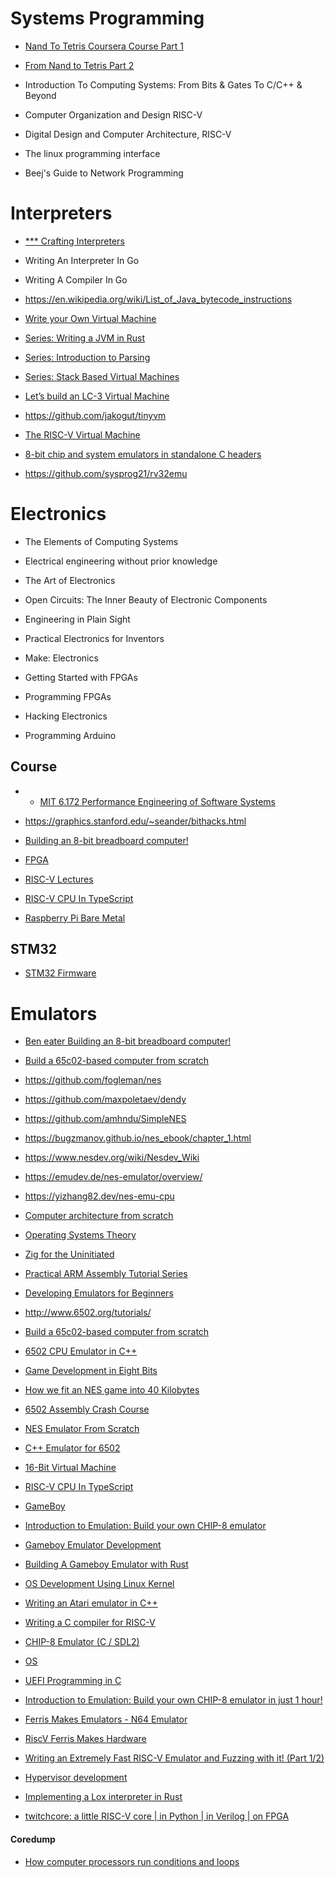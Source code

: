 # Systems Programming

* [Nand To Tetris Coursera Course Part 1](https://www.youtube.com/playlist?list=PLNMIACtpT9BfztU0P92qlw8Gd4vxvvfT1)
* [From Nand to Tetris Part 2](https://www.youtube.com/playlist?list=PLrDd_kMiAuNmllp9vuPqCuttC1XL9VyVh)

* Introduction To Computing Systems: From Bits & Gates To C/C++ & Beyond
* Computer Organization and Design RISC-V
* Digital Design and Computer Architecture, RISC-V

* The linux programming interface

* Beej's Guide to Network Programming

# Interpreters

* [ *** Crafting Interpreters](https://craftinginterpreters.com/contents.html)
* Writing An Interpreter In Go
* Writing A Compiler In Go

* https://en.wikipedia.org/wiki/List_of_Java_bytecode_instructions

* [Write your Own Virtual Machine](https://www.jmeiners.com/lc3-vm/)
* [Series: Writing a JVM in Rust](https://andreabergia.com/series/writing-a-jvm-in-rust/)
* [Series: Introduction to Parsing](https://andreabergia.com/series/introduction-to-parsing/)
* [Series: Stack Based Virtual Machines](https://andreabergia.com/series/stack-based-virtual-machines/)
* [Let’s build an LC-3 Virtual Machine](https://www.rodrigoaraujo.me/posts/lets-build-an-lc-3-virtual-machine/)

* https://github.com/jakogut/tinyvm
* [The RISC-V Virtual Machine](https://github.com/LekKit/RVVM)
* [8-bit chip and system emulators in standalone C headers](https://github.com/floooh/chips)
* https://github.com/sysprog21/rv32emu


# Electronics

* The Elements of Computing Systems

* Electrical engineering without prior knowledge

* The Art of Electronics

* Open Circuits: The Inner Beauty of Electronic Components
* Engineering in Plain Sight

* Practical Electronics for Inventors
* Make: Electronics

* Getting Started with FPGAs
* Programming FPGAs

* Hacking Electronics
* Programming Arduino

## Course

* * [MIT 6.172 Performance Engineering of Software Systems](https://www.youtube.com/playlist?list=PLUl4u3cNGP63VIBQVWguXxZZi0566y7Wf)
* https://graphics.stanford.edu/~seander/bithacks.html

* [Building an 8-bit breadboard computer!](https://www.youtube.com/playlist?list=PLowKtXNTBypGqImE405J2565dvjafglHU)

* [FPGA](https://www.youtube.com/playlist?list=PL3by7evD3F52On-ws9pcdQuEL-rYbNNFB)

* [RISC-V Lectures](https://www.youtube.com/playlist?list=PL3by7evD3F53Dz2RiB47Ztp9l_piGVuus)

* [RISC-V CPU In TypeScript](https://www.youtube.com/playlist?list=PLP29wDx6QmW4sXTvFYgbHrLygqH8_oNEH)

* [Raspberry Pi Bare Metal](https://www.youtube.com/playlist?list=PLVxiWMqQvhg9FCteL7I0aohj1_YiUx1x8)

## STM32

* [STM32 Firmware](https://www.youtube.com/playlist?list=PLXSyc11qLa1a4Tqbz228dPZfMrs-KRpzA)

# Emulators

* [Ben eater Building an 8-bit breadboard computer!](https://www.youtube.com/playlist?list=PLowKtXNTBypGqImE405J2565dvjafglHU)
* [Build a 65c02-based computer from scratch](https://www.youtube.com/playlist?list=PLowKtXNTBypFbtuVMUVXNR0z1mu7dp7eH)

* https://github.com/fogleman/nes
* https://github.com/maxpoletaev/dendy
* https://github.com/amhndu/SimpleNES

* https://bugzmanov.github.io/nes_ebook/chapter_1.html
* https://www.nesdev.org/wiki/Nesdev_Wiki
* https://emudev.de/nes-emulator/overview/
* https://yizhang82.dev/nes-emu-cpu

* [Computer architecture from scratch](https://www.youtube.com/playlist?list=PL9vTTBa7QaQOoMfpP3ztvgyQkPWDPfJez)
* [Operating Systems Theory](https://www.youtube.com/playlist?list=PL9vTTBa7QaQPdvEuMTqS9McY-ieaweU8M)

* [Zig for the Uninitiated](https://www.youtube.com/playlist?list=PLpAgOnc-f1-mn47HLcLM85LDU-2TenGGR)

* [Practical ARM Assembly Tutorial Series](https://www.youtube.com/playlist?list=PLn_It163He32Ujm-l_czgEBhbJjOUgFhg)

* [Developing Emulators for Beginners](https://www.youtube.com/watch?v=zsieM03Sofo)

* http://www.6502.org/tutorials/

* [Build a 65c02-based computer from scratch](https://www.youtube.com/playlist?list=PLowKtXNTBypFbtuVMUVXNR0z1mu7dp7eH)
* [6502 CPU Emulator in C++](https://www.youtube.com/playlist?list=PLLwK93hM93Z13TRzPx9JqTIn33feefl37)
* [Game Development in Eight Bits](https://www.youtube.com/watch?v=TPbroUDHG0s)
* [How we fit an NES game into 40 Kilobytes](https://www.youtube.com/watch?v=ZWQ0591PAxM)
* [6502 Assembly Crash Course](https://www.youtube.com/playlist?list=PLgvDB6LWam2WvoFvh8tlUqbqw92qWM0aP)
* [NES Emulator From Scratch](https://www.youtube.com/playlist?list=PLrOv9FMX8xJHqMvSGB_9G9nZZ_4IgteYf)
* [C++ Emulator for 6502](https://www.youtube.com/playlist?list=PLZ51_5WcvDvCoG-YgmXJEJ69L79YUpMW9)

* [16-Bit Virtual Machine](https://www.youtube.com/playlist?list=PLP29wDx6QmW5DdwpdwHCRJsEubS5NrQ9b)
* [RISC-V CPU In TypeScript](https://www.youtube.com/playlist?list=PLP29wDx6QmW4sXTvFYgbHrLygqH8_oNEH)
* [GameBoy](https://www.youtube.com/playlist?list=PLP29wDx6QmW6sfQpsO2qNfCGDaKCUJDSC)

* [Introduction to Emulation: Build your own CHIP-8 emulator](https://www.youtube.com/watch?v=YHkBgR6yvbY)

* [Gameboy Emulator Development](https://www.youtube.com/playlist?list=PLVxiWMqQvhg_yk4qy2cSC3457wZJga_e5)
* [Building A Gameboy Emulator with Rust](https://www.youtube.com/playlist?list=PLye7LM1YVhDHR4TGMklN3tMt_J2jIrn1w)

* [OS Development Using Linux Kernel](https://www.youtube.com/playlist?list=PLVxiWMqQvhg8ZisiOBLAVkhLOYCkzTst0)

* [Writing an Atari emulator in C++](https://www.youtube.com/playlist?list=PLJ0INvSnPQjPqw4SiiSVMCDAb3dllSs_M)
* [Writing a C compiler for RISC-V](https://www.youtube.com/playlist?list=PLJ0INvSnPQjPfrip7WlE29yFfYkMfjWu4)

* [CHIP-8 Emulator (C / SDL2)](https://www.youtube.com/playlist?list=PLT7NbkyNWaqbyBMzdySdqjnfUFxt8rnU_)
* [OS](https://www.youtube.com/playlist?list=PLT7NbkyNWaqajsw8Xh7SP9KJwjfpP8TNX)
* [UEFI Programming in C](https://www.youtube.com/playlist?list=PLT7NbkyNWaqZYHNLtOZ1MNxOt8myP5K0p)

* [Introduction to Emulation: Build your own CHIP-8 emulator in just 1 hour!](https://www.youtube.com/watch?v=YHkBgR6yvbY)

* [Ferris Makes Emulators - N64 Emulator](https://www.youtube.com/playlist?list=PL-sXmdrqqYYcznDg4xwAJWQgNL2gRray2)
* [RiscV Ferris Makes Hardware](https://www.youtube.com/playlist?list=PL-sXmdrqqYYfGDt62AkTCF9opF4uLFieq)

* [Writing an Extremely Fast RISC-V Emulator and Fuzzing with it! (Part 1/2)](https://www.youtube.com/watch?v=jOmWZbJoPCU)
* [Hypervisor development](https://www.youtube.com/playlist?list=PLSkhUfcCXvqFJAuFbABktmLaQvJwKxJ3i)

* [Implementing a Lox interpreter in Rust](https://www.youtube.com/watch?v=mNOLaw-_Buc)

* [twitchcore: a little RISC-V core | in Python | in Verilog | on FPGA](https://www.youtube.com/watch?v=camQ9QeBY9Q)

#### Coredump
* [How computer processors run conditions and loops](https://www.youtube.com/watch?v=Ui6QyzcD3_E)